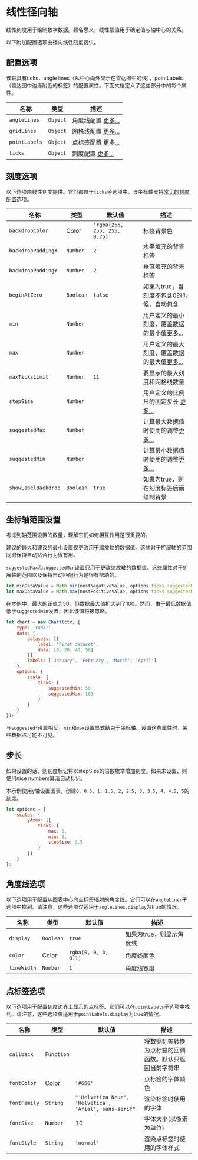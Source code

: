 # 线性径向轴

线性刻度用于绘制数字数据。顾名思义，线性插值用于确定值与轴中心的关系。

以下附加配置选项由径向线性刻度提供。

## 配置选项

该轴具有ticks，angle lines（从中心向外显示在雷达图中的线），pointLabels（雷达图中边缘附近的标签）的配置属性。下面文档定义了这些部分中的每个属性。

| 名称          | 类型     | 描述                                                        |
| ------------- | -------- | ----------------------------------------------------------- |
| `angleLines`  | `Object` | 角度线配置 [更多...](#angle-line-options)                   |
| `gridLines`   | `Object` | 网格线配置 [更多...](../styling.md#grid-line-configuration) |
| `pointLabels` | `Object` | 点标签配置 [更多...](#point-label-options)                  |
| `ticks`       | `Object` | 刻度配置 [更多...](#tick-options)                           |

## 刻度选项
以下选项由线性刻度提供。它们都位于`ticks`子选项中。该坐标轴支持[常见的刻度配置](../styling.md#tick-configuration)选项。

| 名称                | 类型      | 默认值                        | 描述                                                                |
| ------------------- | --------- | ----------------------------- | ------------------------------------------------------------------- |
| `backdropColor`     | Color     | `'rgba(255, 255, 255, 0.75)'` | 标签背景色                                                          |
| `backdropPaddingX`  | `Number`  | `2`                           | 水平填充的背景标签                                                  |
| `backdropPaddingY`  | `Number`  | `2`                           | 垂直填充的背景标签                                                  |
| `beginAtZero`       | `Boolean` | `false`                       | 如果为true，当刻度不包含0的时候，自动包含                           |
| `min`               | `Number`  |                               | 用户定义的最小刻度，覆盖数据的最小值[更多...](#axis-range-settings) |
| `max`               | `Number`  |                               | 用户定义的最大刻度，覆盖数据的最大值[更多...](#axis-range-settings) |
| `maxTicksLimit`     | `Number`  | `11`                          | 要显示的最大刻度和网格线数量                                        |
| `stepSize`          | `Number`  |                               | 用户定义的比例尺的固定步长 [更多...](#step-size)                    |
| `suggestedMax`      | `Number`  |                               | 计算最大数据值时使用的调整[更多...](#axis-range-settings)           |
| `suggestedMin`      | `Number`  |                               | 计算最小数据值时使用的调整[更多...](#axis-range-settings)           |
| `showLabelBackdrop` | `Boolean` | `true`                        | 如果为true，则在刻度标签后面绘制背景                                |

## 坐标轴范围设置

考虑到轴范围设置的数量，理解它们如何相互作用是很重要的。

建议的最大和建议的最小设置仅更改用于缩放轴的数据值。这些对于扩展轴的范围同时保持自动贴合行为很有用。

`suggestedMax`和`suggestedMin`设置只用于更改缩放轴的数据值。这些属性对于扩展轴的范围以及保持自动匹配行为是很有帮助的。

```javascript
let minDataValue = Math.min(mostNegativeValue, options.ticks.suggestedMin);
let maxDataValue = Math.max(mostPositiveValue, options.ticks.suggestedMax);
```

在本例中，最大的正值为50，但数据最大值扩大到了100。然而，由于最低数据值低于`suggestedMin`设置，因此该值将被忽略。

```javascript
let chart = new Chart(ctx, {
    type: 'radar',
    data: {
        datasets: [{
            label: 'First dataset',
            data: [0, 20, 40, 50]
        }],
        labels: ['January', 'February', 'March', 'April']
    },
    options: {
        scale: {
            ticks: {
                suggestedMin: 50
                suggestedMax: 100
            }
        }
    }
});
```

与`suggested*`设置相反，`min`和`max`设置显式结束于坐标轴。设置这些属性时，某些数据点可能不可见。

## 步长

如果设置的话，则刻度标记将以stepSize的倍数枚举增加刻度。如果未设置，则使用nice numbers算法自动标记。

本示例使用y轴设置图表，创建`0, 0.5, 1, 1.5, 2, 2.5, 3, 3.5, 4, 4.5, 5`的刻度。

```javascript
let options = {
    scales: {
        yAxes: [{
            ticks: {
                max: 5,
                min: 0,
                stepSize: 0.5
            }
        }]
    }
};
```

## 角度线选项

以下选项用于配置从图表中心向点标签辐射的角度线。它们可以在`angleLines`子选项中找到。请注意，这些选项仅适用于`angleLines.display`为true的情况。

| 名称        | 类型      | 默认值               | 描述                     |
| ----------- | --------- | -------------------- | ------------------------ |
| `display`   | `Boolean` | `true`               | 如果为true，则显示角度线 |
| `color`     | Color     | `rgba(0, 0, 0, 0.1)` | 角度线颜色               |
| `lineWidth` | `Number`  | `1`                  | 角度线宽度               |

## 点标签选项

以下选项用于配置刻度边界上显示的点标签。它们可以在`pointLabels`子选项中找到。请注意，这些选项仅适用于`pointLabels.display`为true的情况。

| 名称         | 类型       | 默认值                                                 | 描述                                                   |
| ------------ | ---------- | ------------------------------------------------------ | ------------------------------------------------------ |
| `callback`   | `Function` |                                                        | 将数据标签转换为点标签的回调函数。默认只返回当前字符串 |
| `fontColor`  | Color      | `'#666'`                                               | 点标签的字体颜色                                       |
| `fontFamily` | `String`   | `"'Helvetica Neue', 'Helvetica', 'Arial', sans-serif"` | 渲染标签时使用的字体                                   |
| `fontSize`   | `Number`   | 10                                                     | 字体大小(以像素为单位)                                 |
| `fontStyle`  | `String`   | `'normal'`                                             | 渲染点标签时使用的字体样式                             |
